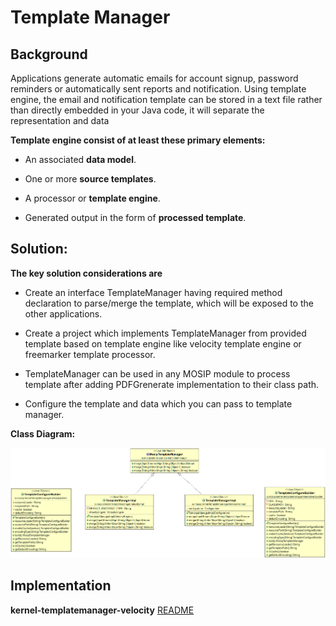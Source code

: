 # Template Manager

## Background

Applications generate automatic emails for account signup, password reminders or automatically sent reports and notification. Using template engine, the email and notification template can be stored in a text file rather than directly embedded in your Java code, it will separate the representation and data

**Template engine consist of at least these primary elements:**

* An associated **data model**.


* One or more **source templates**.


* A processor or **template engine**.


* Generated output in the form of **processed template**.



## Solution:

**The key solution considerations are**


- Create an interface TemplateManager having required method declaration to parse/merge the template, which will be exposed to the other applications.


- Create a project which implements TemplateManager from provided template based on template engine like velocity template engine or freemarker template processor.


- TemplateManager can be used in any MOSIP module to process template after adding PDFGrenerate implementation to their class path.


- Configure the template and data which you can pass to template manager.




**Class Diagram:**



![kernel_templatemanager_classdiagram](_images/kernel-templatemanager-cd.png)




## Implementation


**kernel-templatemanager-velocity** [README](../../kernel/kernel-templatemanager-velocity/README.md)
